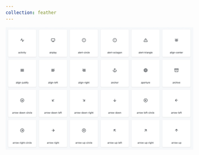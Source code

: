 ```yaml
---
collection: feather
---
```


<!--@include: ./_partials/collection.md-->

![Feather Icon Collection](./assets/feather/feather.webp)
